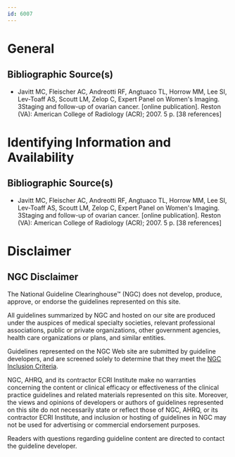 ```yaml
---
id: 6007
---
```


# General

## Bibliographic Source(s)

- Javitt MC, Fleischer AC, Andreotti RF, Angtuaco TL, Horrow MM, Lee SI, Lev-Toaff AS, Scoutt LM, Zelop C, Expert Panel on Women's Imaging. 3Staging and follow-up of ovarian cancer. [online publication]. Reston (VA): American College of Radiology (ACR); 2007. 5 p. [38 references]

# Identifying Information and Availability

## Bibliographic Source(s)

- Javitt MC, Fleischer AC, Andreotti RF, Angtuaco TL, Horrow MM, Lee SI, Lev-Toaff AS, Scoutt LM, Zelop C, Expert Panel on Women's Imaging. 3Staging and follow-up of ovarian cancer. [online publication]. Reston (VA): American College of Radiology (ACR); 2007. 5 p. [38 references]

# Disclaimer

## NGC Disclaimer

The National Guideline Clearinghouse™ (NGC) does not develop, produce, approve, or endorse the guidelines represented on this site.

All guidelines summarized by NGC and hosted on our site are produced under the auspices of medical specialty societies, relevant professional associations, public or private organizations, other government agencies, health care organizations or plans, and similar entities.

Guidelines represented on the NGC Web site are submitted by guideline developers, and are screened solely to determine that they meet the [NGC Inclusion Criteria](/help-and-about/summaries/inclusion-criteria).

NGC, AHRQ, and its contractor ECRI Institute make no warranties concerning the content or clinical efficacy or effectiveness of the clinical practice guidelines and related materials represented on this site. Moreover, the views and opinions of developers or authors of guidelines represented on this site do not necessarily state or reflect those of NGC, AHRQ, or its contractor ECRI Institute, and inclusion or hosting of guidelines in NGC may not be used for advertising or commercial endorsement purposes.

Readers with questions regarding guideline content are directed to contact the guideline developer.

